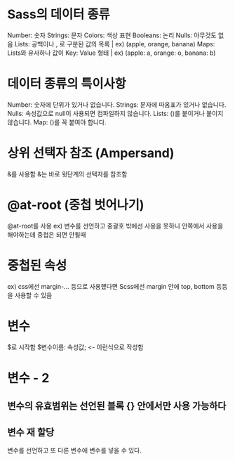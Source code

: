 # Sass의 데이터 종류

Number: 숫자
Strings: 문자
Colors: 색상 표현
Booleans: 논리
Nulls: 아무것도 없음
Lists: 공백이나 , 로 구분된 값의 목록 | ex) (apple, orange, banana)
Maps: Lists와 유사하나 값이 Key: Value 형태 | ex) (apple: a, orange: o, banana: b)

# 데이터 종류의 특이사항
Number: 숫자에 단위가 있거나 없습니다.
Strings: 문자에 따옴표가 있거나 없습니다.
Nulls: 속성값으로 null이 사용되면 컴파일하지 않습니다.
Lists: ()를 붙이거나 붙이지 않습니다.
Map: ()를 꼭 붙여야 합니다.

# 상위 선택자 참조 (Ampersand)

&를 사용함
&는 바로 윗단계의 선택자를 참조함

# @at-root (중첩 벗어나기)

@at-root를 사용
ex) 변수를 선언하고 중괄호 밖에선 사용을 못하니 안쪽에서 사용을 해야하는데 중첩은 되면 안될때

# 중첩된 속성
ex) css에선 margin-... 등으로 사용헀다면 Scss에선  margin 안에 top, bottom 등등을 사용할 수 있음

# 변수

$로 시작함
$변수이름: 속성값; <- 이런식으로 작성함

# 변수 - 2
## 변수의 유효범위는 선언된 블록 {} 안에서만 사용 가능하다
## 변수 재 할당

변수를 선언하고 또 다른 변수에 변수를 넣을 수 있다.

